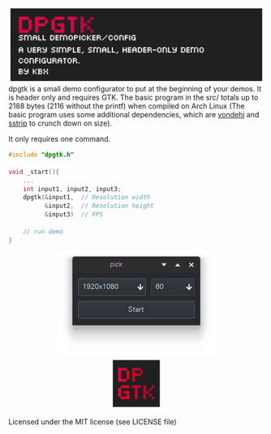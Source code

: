 ![banner](./brand/banner.png)
dpgtk is a small demo configurator to put at the beginning of your demos. It is header only and requires GTK. The basic program in the src/ totals up to 2188 bytes (2116 without the printf) when compiled on Arch Linux (The basic program uses some additional dependencies, which are [vondehi](https://gitlab.com/PoroCYon/vondehi) and [sstrip](https://github.com/aunali1/super-strip) to crunch down on size).

It only requires one command.

```c++
#include "dpgtk.h"

void _start(){
    ...
    int input1, input2, input3;
    dpgtk(&input1,  // Resolution width
          &input2,  // Resolution height
          &input3)  // FPS

    // run demo
}
```

<p align="center">
<img src="./brand/screencap.png" alt="screencap" >
<br>
<img src="./brand/icon.png" alt="drawing" width="100" height="100"/>
</p>

Licensed under the MIT license (see LICENSE file)

